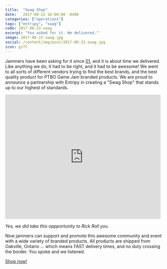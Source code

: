 ```yaml
---
title:  "Swag Shop"
date:   2017-08-22 16:00:00 -0400
categories: ["operations"]
tags: ["entripy", "swag"]
code: 2017-08-22-swag
excerpt: "You asked for it. We delivered."
image: 2017-08-22-swag.jpg
social: /content/img/post/2017-08-22-swag.jpg
icon: gift
---
```

Jammers have been asking for it since [01](http://ptbogamejam.com/archive/01/), and it is about time we delivered. Like anything we do, it had to be right, and it had to be awesome! We went to all sorts of different vendors trying to find the best brands, and the best quality product for PTBO Game Jam branded products. We are proud to announce a partnership with Entripy in creating a "Swag Shop" that stands up to our highest of standards. 

<iframe width="500" height="400" class="release-video" id="release-video" src="https://www.youtube.com/embed/dQw4w9WgXcQ" frameborder="0" allowfullscreen></iframe>

_Yes, we did take this oppportunity to Rick Roll you._
  
Now jammers can support and promote this awesome community and event with a wide variety of branded products. All products are shipped from Oakville, Ontario ... which means FAST delivery times, and no duty crossing the border. You spoke and we listened.

<a href="http://ptbogamejam.entripyshops.com">Shop now!</a>